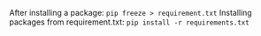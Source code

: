 After installing a package: `pip freeze > requirement.txt`
Installing packages from requirement.txt: `pip install -r requirements.txt`